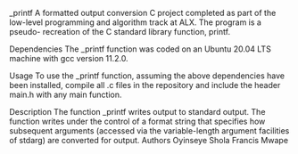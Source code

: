 _printf
A formatted output conversion C project completed as part of the low-level programming and algorithm track at ALX. The program is a pseudo- recreation of the C standard library function, printf.

Dependencies
The _printf function was coded on an Ubuntu 20.04 LTS machine with gcc version 11.2.0.

Usage
To use the _printf function, assuming the above dependencies have been installed, compile all .c files in the repository and include the header main.h with any main function.

Description
The function _printf writes output to standard output. The function writes under the control of a format string that specifies how subsequent arguments (accessed via the variable-length argument facilities of stdarg) are converted for output.
Authors
Oyinseye Shola
Francis Mwape